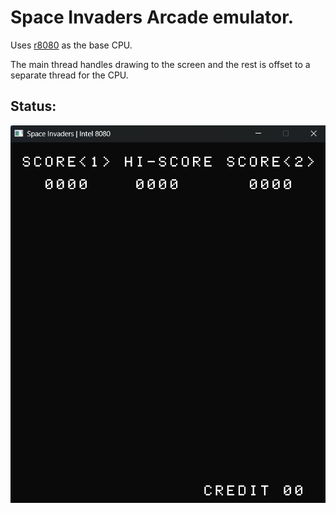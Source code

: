 # Space Invaders Arcade emulator.

Uses [r8080](https://github.com/solomonarul/r8080) as the base CPU.

The main thread handles drawing to the screen and the rest is offset to a separate thread for the CPU.

## Status:

<p align="center">
    <img src=".github/latest.png"/>
</p>